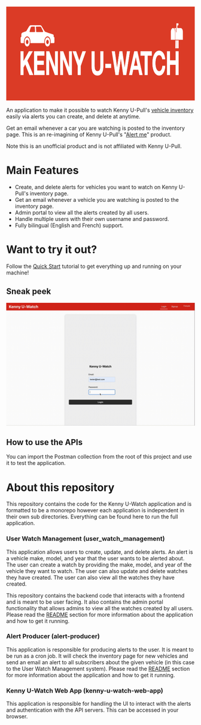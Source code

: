 <p align="center">
  <img src="https://github.com/jdboisvert/kenny-u-watch/blob/main/docs/images/logo.png?raw=true" height="250">
</p>

An application to make it possible to watch Kenny U-Pull's [vehicle inventory](https://kennyupull.com/auto-parts/our-inventory/) easily via alerts you can create, and delete at anytime.

Get an email whenever a car you are watching is posted to the inventory page. This is an re-imagining of Kenny U-Pull's "[Alert me](https://kennyupull.com/alert-me/)" product.

Note this is an unofficial product and is not affiliated with Kenny U-Pull.

# Main Features
- Create, and delete alerts for vehicles you want to watch on Kenny U-Pull's inventory page.
- Get an email whenever a vehicle you are watching is posted to the inventory page.
- Admin portal to view all the alerts created by all users.
- Handle multiple users with their own username and password.
- Fully bilingual (English and French) support.

# Want to try it out?

Follow the [Quick Start](https://github.com/jdboisvert/kenny-u-watch/tree/main/docs/quick_start.en.md) tutorial to get everything up and running on your machine!

## Sneak peek
![Demo of app](./docs/videos/dashboard_demo.gif)

## How to use the APIs
You can import the Postman collection from the root of this project and use it to test the application.

# About this repository
This repository contains the code for the Kenny U-Watch application and is formatted to be a monorepo however each application is independent in their own sub directories. Everything can be found here to run the full application.

### User Watch Management (user_watch_management)
This application allows users to create, update, and delete alerts. An alert is a vehicle make, model, and year that the user wants to be alerted about. The user can create a watch by providing the make, model, and year of the vehicle they want to watch. The user can also update and delete watches they have created. The user can also view all the watches they have created.

This repository contains the backend code that interacts with a frontend and is meant to be user facing. It also contains the admin portal functionality that allows admins to view all the watches created by all users. Please read the [README](https://github.com/jdboisvert/kenny-u-watch/tree/main/user_watch_management#readme) section for more information about the application and how to get it running.

### Alert Producer (alert-producer)
This application is responsible for producing alerts to the user. It is meant to be run as a cron job. It will check the inventory page for new vehicles and send an email an alert to all subscribers about the given vehicle (in this case to the User Watch Management system). Please read the [README](https://github.com/jdboisvert/kenny-u-watch/tree/main/alert-producer#readme) section for more information about the application and how to get it running.

### Kenny U-Watch Web App (kenny-u-watch-web-app)
This application is responsible for handling the UI to interact with the alerts and authentication with the API servers. This can be accessed in your browser.
